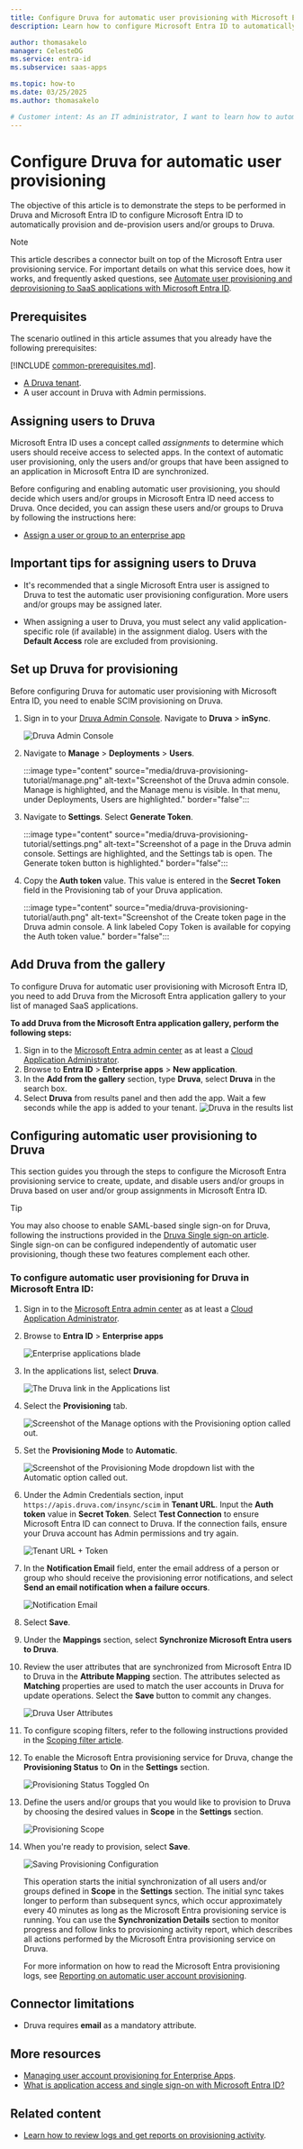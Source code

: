 ```yaml
---
title: Configure Druva for automatic user provisioning with Microsoft Entra ID
description: Learn how to configure Microsoft Entra ID to automatically provision and de-provision user accounts to Druva.

author: thomasakelo
manager: CelesteDG
ms.service: entra-id
ms.subservice: saas-apps

ms.topic: how-to
ms.date: 03/25/2025
ms.author: thomasakelo

# Customer intent: As an IT administrator, I want to learn how to automatically provision and deprovision user accounts from Microsoft Entra ID to Druva so that I can streamline the user management process and ensure that users have the appropriate access to Druva.
---
```


# Configure Druva for automatic user provisioning

The objective of this article is to demonstrate the steps to be performed in Druva and Microsoft Entra ID to configure Microsoft Entra ID to automatically provision and de-provision users and/or groups to Druva.

> [!NOTE]
> This article describes a connector built on top of the Microsoft Entra user provisioning service. For important details on what this service does, how it works, and frequently asked questions, see [Automate user provisioning and deprovisioning to SaaS applications with Microsoft Entra ID](~/identity/app-provisioning/user-provisioning.md).
>

## Prerequisites

The scenario outlined in this article assumes that you already have the following prerequisites:

[!INCLUDE [common-prerequisites.md](~/identity/saas-apps/includes/common-prerequisites.md)].
* [A Druva tenant](https://www.druva.com/products/pricing-plans/).
* A user account in Druva with Admin permissions.

## Assigning users to Druva

Microsoft Entra ID uses a concept called *assignments* to determine which users should receive access to selected apps. In the context of automatic user provisioning, only the users and/or groups that have been assigned to an application in Microsoft Entra ID are synchronized.

Before configuring and enabling automatic user provisioning, you should decide which users and/or groups in Microsoft Entra ID need access to Druva. Once decided, you can assign these users and/or groups to Druva by following the instructions here:
* [Assign a user or group to an enterprise app](~/identity/enterprise-apps/assign-user-or-group-access-portal.md)

## Important tips for assigning users to Druva

* It's recommended that a single Microsoft Entra user is assigned to Druva to test the automatic user provisioning configuration. More users and/or groups may be assigned later.

* When assigning a user to Druva, you must select any valid application-specific role (if available) in the assignment dialog. Users with the **Default Access** role are excluded from provisioning.

## Set up Druva for provisioning

Before configuring Druva for automatic user provisioning with Microsoft Entra ID, you need to enable SCIM provisioning on Druva.

1. Sign in to your [Druva Admin Console](https://console.druva.com). Navigate to **Druva** > **inSync**.

    ![Druva Admin Console](media/druva-provisioning-tutorial/menubar.png)

2. Navigate to **Manage** > **Deployments** > **Users**.

    :::image type="content" source="media/druva-provisioning-tutorial/manage.png" alt-text="Screenshot of the Druva admin console. Manage is highlighted, and the Manage menu is visible. In that menu, under Deployments, Users are highlighted." border="false":::

3. Navigate to **Settings**. Select **Generate Token**.

    :::image type="content" source="media/druva-provisioning-tutorial/settings.png" alt-text="Screenshot of a page in the Druva admin console. Settings are highlighted, and the Settings tab is open. The Generate token button is highlighted." border="false":::

4. Copy the **Auth token** value. This value is entered in the **Secret Token** field in the Provisioning tab of your Druva application.

    :::image type="content" source="media/druva-provisioning-tutorial/auth.png" alt-text="Screenshot of the Create token page in the Druva admin console. A link labeled Copy Token is available for copying the Auth token value." border="false":::

## Add Druva from the gallery

To configure Druva for automatic user provisioning with Microsoft Entra ID, you need to add Druva from the Microsoft Entra application gallery to your list of managed SaaS applications.

**To add Druva from the Microsoft Entra application gallery, perform the following steps:**

1. Sign in to the [Microsoft Entra admin center](https://entra.microsoft.com) as at least a [Cloud Application Administrator](~/identity/role-based-access-control/permissions-reference.md#cloud-application-administrator).
1. Browse to **Entra ID** > **Enterprise apps** > **New application**.
1. In the **Add from the gallery** section, type **Druva**, select **Druva** in the search box.
1. Select **Druva** from results panel and then add the app. Wait a few seconds while the app is added to your tenant.
    ![Druva in the results list](common/search-new-app.png)

## Configuring automatic user provisioning to Druva 

This section guides you through the steps to configure the Microsoft Entra provisioning service to create, update, and disable users and/or groups in Druva based on user and/or group assignments in Microsoft Entra ID.

> [!TIP]
> You may also choose to enable SAML-based single sign-on for Druva, following the instructions provided in the [Druva Single sign-on  article](druva-tutorial.md). Single sign-on can be configured independently of automatic user provisioning, though these two features complement each other.

<a name='to-configure-automatic-user-provisioning-for-druva-in-azure-ad'></a>

### To configure automatic user provisioning for Druva in Microsoft Entra ID:

1. Sign in to the [Microsoft Entra admin center](https://entra.microsoft.com) as at least a [Cloud Application Administrator](~/identity/role-based-access-control/permissions-reference.md#cloud-application-administrator).
1. Browse to **Entra ID** > **Enterprise apps**

    ![Enterprise applications blade](common/enterprise-applications.png)

1. In the applications list, select **Druva**.

    ![The Druva link in the Applications list](common/all-applications.png)

3. Select the **Provisioning** tab.

    ![Screenshot of the Manage options with the Provisioning option called out.](common/provisioning.png)

4. Set the **Provisioning Mode** to **Automatic**.

    ![Screenshot of the Provisioning Mode dropdown list with the Automatic option called out.](common/provisioning-automatic.png)

5. Under the Admin Credentials section, input `https://apis.druva.com/insync/scim` in **Tenant URL**. Input the **Auth token** value in **Secret Token**. Select **Test Connection** to ensure Microsoft Entra ID can connect to Druva. If the connection fails, ensure your Druva account has Admin permissions and try again.

    ![Tenant URL + Token](common/provisioning-testconnection-tenanturltoken.png)

6. In the **Notification Email** field, enter the email address of a person or group who should receive the provisioning error notifications, and select **Send an email notification when a failure occurs**.

    ![Notification Email](common/provisioning-notification-email.png)

7. Select **Save**.

8. Under the **Mappings** section, select **Synchronize Microsoft Entra users to Druva**.

9. Review the user attributes that are synchronized from Microsoft Entra ID to Druva in the **Attribute Mapping** section. The attributes selected as **Matching** properties are used to match the user accounts in Druva for update operations. Select the **Save** button to commit any changes.

    ![Druva User Attributes](media/druva-provisioning-tutorial/userattribute.png)


10. To configure scoping filters, refer to the following instructions provided in the [Scoping filter  article](~/identity/app-provisioning/define-conditional-rules-for-provisioning-user-accounts.md).

11. To enable the Microsoft Entra provisioning service for Druva, change the **Provisioning Status** to **On** in the **Settings** section.

    ![Provisioning Status Toggled On](common/provisioning-toggle-on.png)

12. Define the users and/or groups that you would like to provision to Druva by choosing the desired values in **Scope** in the **Settings** section.

    ![Provisioning Scope](common/provisioning-scope.png)

13. When you're ready to provision, select **Save**.

    ![Saving Provisioning Configuration](common/provisioning-configuration-save.png)

    This operation starts the initial synchronization of all users and/or groups defined in **Scope** in the **Settings** section. The initial sync takes longer to perform than subsequent syncs, which occur approximately every 40 minutes as long as the Microsoft Entra provisioning service is running. You can use the **Synchronization Details** section to monitor progress and follow links to provisioning activity report, which describes all actions performed by the Microsoft Entra provisioning service on Druva.

    For more information on how to read the Microsoft Entra provisioning logs, see [Reporting on automatic user account provisioning](~/identity/app-provisioning/check-status-user-account-provisioning.md).

## Connector limitations

* Druva requires **email** as a mandatory attribute. 

## More resources

* [Managing user account provisioning for Enterprise Apps](~/identity/app-provisioning/configure-automatic-user-provisioning-portal.md).
* [What is application access and single sign-on with Microsoft Entra ID?](~/identity/enterprise-apps/what-is-single-sign-on.md)

## Related content

* [Learn how to review logs and get reports on provisioning activity](~/identity/app-provisioning/check-status-user-account-provisioning.md).
